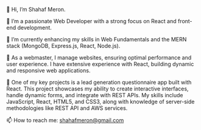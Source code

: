 
👋 Hi, I’m Shahaf Meron.

👀 I’m a passionate Web Developer with a strong focus on React and front-end development.

🌱 I’m currently enhancing my skills in Web Fundamentals and the MERN stack (MongoDB, Express.js, React, Node.js).

🔧 As a webmaster, I manage websites, ensuring optimal performance and user experience. I have extensive experience with React, building dynamic and responsive web applications.

💼 One of my key projects is a lead generation questionnaire app built with React. This project showcases my ability to create interactive interfaces, handle dynamic forms, and integrate with REST APIs. My skills include JavaScript, React, HTML5, and CSS3, along with knowledge of server-side methodologies like REST API and AWS services.

📫 How to reach me: shahafmeron@gmail.com
